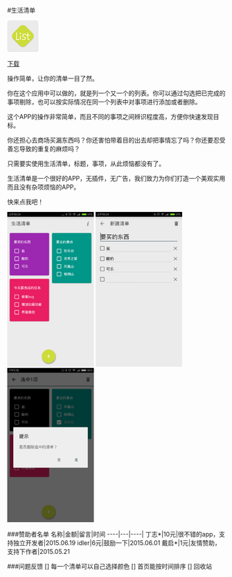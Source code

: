 #生活清单

![image](./img/生活清单.png)

<a class="download-btn" href="http://app.mi.com/detail/96107?ref=search"><i class="fa fa-android"></i> 下载</a>

操作简单，让你的清单一目了然。

你在这个应用中可以做的，就是列一个又一个的列表。你可以通过勾选把已完成的事项剔除，也可以按实际情况在同一个列表中对事项进行添加或者删除。

这个APP的操作非常简单，而且不同的事项之间辨识程度高，方便你快速发现目标。

你还担心去商场买漏东西吗？你还害怕带着目的出去却把事情忘了吗？你还要忍受善忘导致的重复的麻烦吗？

只需要实使用生活清单，标题，事项，从此烦恼都没有了。

生活清单是一个很好的APP，无插件，无广告，我们致力为你们打造一个美观实用而且没有杂项烦恼的APP。

快来点我吧！

<img src="./img/lifelist1.png" width="200px" height="auto"/>
<img src="./img/lifelist2.png" width="200px" height="auto"/>
<img src="./img/lifelist3.png" width="200px" height="auto"/>

###赞助者名单
名称|金额|留言|时间
----|---|----|
丁志*|10元|很不错的app，支持独立开发者|2015.06.19
idler|6元|鼓励一下|2015.06.01
戴启*|1元|友情赞助，支持下作者|2015.05.21

###问题反馈
[] 每一个清单可以自己选择颜色
[] 首页能按时间排序
[] 回收站
